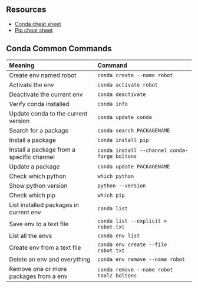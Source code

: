 ## Resources
* [Conda cheat sheet](https://docs.conda.io/projects/conda/en/4.6.0/_downloads/52a95608c49671267e40c689e0bc00ca/conda-cheatsheet.pdf)
* [Pip cheat sheet](https://opensource.com/sites/default/files/gated-content/cheat_sheet_pip.pdf)

## Conda Common Commands

| Meaning | Command |
| :--     | :--     |
| Create env named robot | `conda create --name robot`|
| Activate the env | `conda activate robot` |
| Deactivate the current env | `conda deactivate`         |
| Verify conda installed  | `conda info` |
| Update conda to the current version | `conda update conda` |
| Search for a package | `conda search PACKAGENAME` |
| Install a package | `conda install pip` |
| Install a package from a specific channel | `conda install --channel conda-forge boltons` |
| Update a package | `conda update PACKAGENAME`        |
| Check which python  | `which python`    |
| Show python version | `python --version` |
| Check which pip | `which pip` |
| List installed packages in current env  | `conda list` |
| Save env to a text file|  `conda list --explicit > robot.txt`  |
| List all the envs   | `conda env list`   |
| Create env from a text file | `conda env create --file robot.txt` |
| Delete an env and everything | `conda env remove --name robot`        |
| Remove one or more packages from a env| `conda remove --name robot toolz boltons` |
